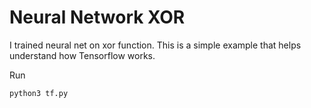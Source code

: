 # Neural Network XOR
I trained neural net on xor function. This is a simple example that helps understand how Tensorflow works.

Run
```bash
python3 tf.py
```
